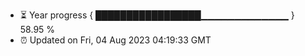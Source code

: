 - ⏳ Year progress { █████████████████▁▁▁▁▁▁▁▁▁▁▁▁▁ } 58.95 %
- ⏰ Updated on Fri, 04 Aug 2023 04:19:33 GMT

